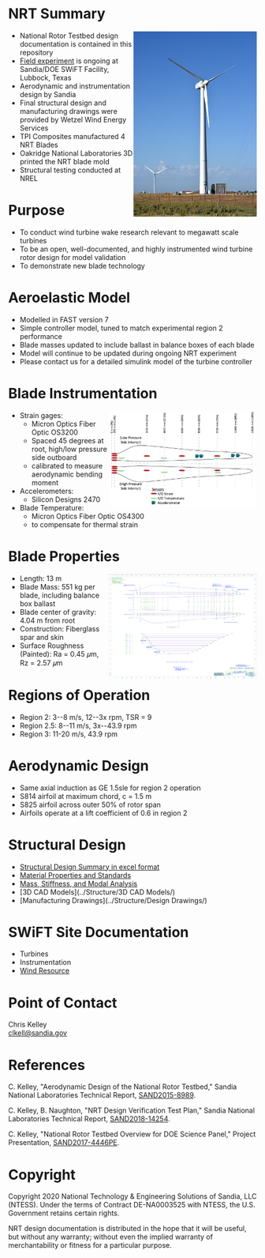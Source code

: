 

# NRT Summary 
<img align="right" width="250" src="Photos/NRT_Photos_small_7.jpeg">

- National Rotor Testbed design documentation is contained in this repository
- [Field experiment](https://www.osti.gov/servlets/purl/1489535) is ongoing at Sandia/DOE SWiFT Facility, Lubbock, Texas
- Aerodynamic and instrumentation design by Sandia 
- Final structural design and manufacturing drawings were provided by Wetzel Wind Energy Services
- TPI Composites manufactured 4 NRT Blades
- Oakridge National Laboratories 3D printed the NRT blade mold
- Structural testing conducted at NREL

# Purpose
- To conduct wind turbine wake research relevant to megawatt scale turbines
- To be an open, well-documented, and highly instrumented wind turbine rotor design for model validation
- To demonstrate new blade technology

# Aeroelastic Model
- Modelled in FAST version 7
- Simple controller model, tuned to match experimental region 2 performance  
- Blade masses updated to include ballast in balance boxes of each blade
- Model will continue to be updated during ongoing NRT experiment
- Please contact us for a detailed simulink model of the turbine controller

# Blade Instrumentation 
<img align="right" width="300" src="Images/NRT_Sensors2.png">

- Strain gages:
  - Micron Optics Fiber Optic OS3200
  - Spaced 45 degrees at root, high/low pressure side outboard
  - calibrated to measure aerodynamic bending moment
- Accelerometers:
  - Silicon Designs 2470
- Blade Temperature:
  - Micron Optics Fiber Optic OS4300
  - to compensate for thermal strain

# Blade Properties
<img align="right" width="300" src="Images/NRT_Drawing.png">

- Length: 13 m
- Blade Mass: 551 kg per blade, including balance box ballast 
- Blade center of gravity: 4.04 m from root
- Construction: Fiberglass spar and skin
- Surface Roughness (Painted): Ra = 0.45 𝜇m, Rz = 2.57 𝜇m

# Regions of Operation
- Region 2:   3--8 m/s, 12--3x rpm, TSR = 9
- Region 2.5: 8--11 m/s, 3x--43.9 rpm
- Region 3:   11-20 m/s, 43.9 rpm

# Aerodynamic Design
- Same axial induction as GE 1.5sle for region 2 operation
- S814 airfoil at maximum chord, c = 1.5 m
- S825 airfoil across outer 50% of rotor span
- Airfoils operate at a lift coefficient of 0.6 in region 2

# Structural Design
- [Structural Design Summary in excel format](https://github.com/ckelley2/NRT/blob/main/Structure/169.05.02.001-B-Aero+Structure%20Design%20Summary.xlsx?raw=true)
- [Material Properties and Standards](https://github.com/ckelley2/NRT/blob/main/Structure/169.03.03.001-A_Sandia_13.0m%20Blade%20Materials%20and%20Test%20Standards_2016-02-....xlsx?raw=true)
- [Mass, Stiffness, and Modal Analysis](https://github.com/ckelley2/NRT/raw/main/Structure/WEI%20169.03.06.001-B-Sandia%2013m%20Blade_Structural%20Analysis%20Summary.pdf)
- [3D CAD Models](../Structure/3D CAD Models/)
- [Manufacturing Drawings](../Structure/Design Drawings/)

# SWiFT Site Documentation
- Turbines
- Instrumentation
- [Wind Resource](https://www.osti.gov/biblio/1237403-swift-site-atmospheric-characterization)

# Point of Contact
Chris Kelley  
clkell@sandia.gov

# References
C. Kelley, "Aerodynamic Design of the National Rotor Testbed," Sandia National Laboratories Technical Report, [SAND2015-8989](https://www.osti.gov/biblio/1346410-aerodynamic-design-national-rotor-testbed).  

C. Kelley, B. Naughton, "NRT Design Verification Test Plan," Sandia National Laboratories Technical Report, [SAND2018-14254](https://www.osti.gov/biblio/1346410-aerodynamic-design-national-rotor-testbed).  

C. Kelley, "National Rotor Testbed Overview for DOE Science Panel," Project Presentation, [SAND2017-4446PE](https://www.osti.gov/servlets/purl/1431697).




# Copyright
Copyright 2020 National Technology & Engineering Solutions of Sandia, 
LLC (NTESS). Under the terms of Contract DE-NA0003525 with NTESS, the U.S. 
Government retains certain rights.
 
NRT design documentation is distributed in the hope that it will be useful, but without any 
warranty; without even the implied warranty of merchantability or fitness for a 
particular purpose.
